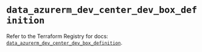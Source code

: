 # `data_azurerm_dev_center_dev_box_definition`

Refer to the Terraform Registry for docs: [`data_azurerm_dev_center_dev_box_definition`](https://registry.terraform.io/providers/hashicorp/azurerm/4.46.0/docs/data-sources/dev_center_dev_box_definition).

